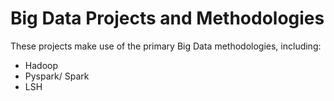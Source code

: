 # Big Data Projects and Methodologies

These projects make use of the primary Big Data methodologies, including:

- Hadoop
- Pyspark/ Spark
- LSH
